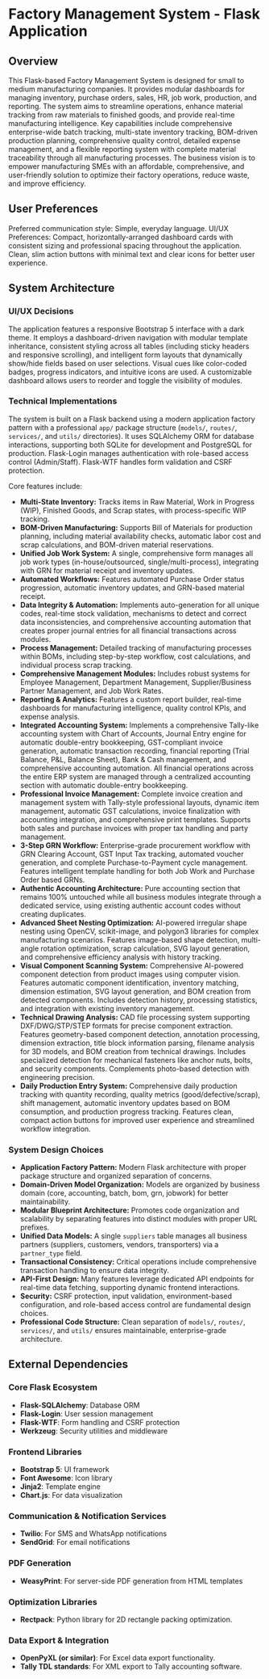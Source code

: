 # Factory Management System - Flask Application

## Overview
This Flask-based Factory Management System is designed for small to medium manufacturing companies. It provides modular dashboards for managing inventory, purchase orders, sales, HR, job work, production, and reporting. The system aims to streamline operations, enhance material tracking from raw materials to finished goods, and provide real-time manufacturing intelligence. Key capabilities include comprehensive enterprise-wide batch tracking, multi-state inventory tracking, BOM-driven production planning, comprehensive quality control, detailed expense management, and a flexible reporting system with complete material traceability through all manufacturing processes. The business vision is to empower manufacturing SMEs with an affordable, comprehensive, and user-friendly solution to optimize their factory operations, reduce waste, and improve efficiency.

## User Preferences
Preferred communication style: Simple, everyday language.
UI/UX Preferences: Compact, horizontally-arranged dashboard cards with consistent sizing and professional spacing throughout the application. Clean, slim action buttons with minimal text and clear icons for better user experience.

## System Architecture

### UI/UX Decisions
The application features a responsive Bootstrap 5 interface with a dark theme. It employs a dashboard-driven navigation with modular template inheritance, consistent styling across all tables (including sticky headers and responsive scrolling), and intelligent form layouts that dynamically show/hide fields based on user selections. Visual cues like color-coded badges, progress indicators, and intuitive icons are used. A customizable dashboard allows users to reorder and toggle the visibility of modules.

### Technical Implementations
The system is built on a Flask backend using a modern application factory pattern with a professional `app/` package structure (`models/`, `routes/`, `services/`, and `utils/` directories). It uses SQLAlchemy ORM for database interactions, supporting both SQLite for development and PostgreSQL for production. Flask-Login manages authentication with role-based access control (Admin/Staff). Flask-WTF handles form validation and CSRF protection.

Core features include:
- **Multi-State Inventory:** Tracks items in Raw Material, Work in Progress (WIP), Finished Goods, and Scrap states, with process-specific WIP tracking.
- **BOM-Driven Manufacturing:** Supports Bill of Materials for production planning, including material availability checks, automatic labor cost and scrap calculations, and BOM-driven material reservations.
- **Unified Job Work System:** A single, comprehensive form manages all job work types (in-house/outsourced, single/multi-process), integrating with GRN for material receipt and inventory updates.
- **Automated Workflows:** Features automated Purchase Order status progression, automatic inventory updates, and GRN-based material receipt.
- **Data Integrity & Automation:** Implements auto-generation for all unique codes, real-time stock validation, mechanisms to detect and correct data inconsistencies, and comprehensive accounting automation that creates proper journal entries for all financial transactions across modules.
- **Process Management:** Detailed tracking of manufacturing processes within BOMs, including step-by-step workflow, cost calculations, and individual process scrap tracking.
- **Comprehensive Management Modules:** Includes robust systems for Employee Management, Department Management, Supplier/Business Partner Management, and Job Work Rates.
- **Reporting & Analytics:** Features a custom report builder, real-time dashboards for manufacturing intelligence, quality control KPIs, and expense analysis.
- **Integrated Accounting System:** Implements a comprehensive Tally-like accounting system with Chart of Accounts, Journal Entry engine for automatic double-entry bookkeeping, GST-compliant invoice generation, automatic transaction recording, financial reporting (Trial Balance, P&L, Balance Sheet), Bank & Cash management, and comprehensive accounting automation. All financial operations across the entire ERP system are managed through a centralized accounting section with automatic double-entry bookkeeping.
- **Professional Invoice Management:** Complete invoice creation and management system with Tally-style professional layouts, dynamic item management, automatic GST calculations, invoice finalization with accounting integration, and comprehensive print templates. Supports both sales and purchase invoices with proper tax handling and party management.
- **3-Step GRN Workflow:** Enterprise-grade procurement workflow with GRN Clearing Account, GST Input Tax tracking, automated voucher generation, and complete Purchase-to-Payment cycle management. Features intelligent template handling for both Job Work and Purchase Order based GRNs.
- **Authentic Accounting Architecture:** Pure accounting section that remains 100% untouched while all business modules integrate through a dedicated service, using existing authentic account codes without creating duplicates.
- **Advanced Sheet Nesting Optimization:** AI-powered irregular shape nesting using OpenCV, scikit-image, and polygon3 libraries for complex manufacturing scenarios. Features image-based shape detection, multi-angle rotation optimization, scrap calculation, SVG layout generation, and comprehensive efficiency analysis with history tracking.
- **Visual Component Scanning System:** Comprehensive AI-powered component detection from product images using computer vision. Features automatic component identification, inventory matching, dimension estimation, SVG layout generation, and BOM creation from detected components. Includes detection history, processing statistics, and integration with existing inventory management.
- **Technical Drawing Analysis:** CAD file processing system supporting DXF/DWG/STP/STEP formats for precise component extraction. Features geometry-based component detection, annotation processing, dimension extraction, title block information parsing, filename analysis for 3D models, and BOM creation from technical drawings. Includes specialized detection for mechanical fasteners like anchor nuts, bolts, and security components. Complements photo-based detection with engineering precision.
- **Daily Production Entry System:** Comprehensive daily production tracking with quantity recording, quality metrics (good/defective/scrap), shift management, automatic inventory updates based on BOM consumption, and production progress tracking. Features clean, compact action buttons for improved user experience and streamlined workflow integration.

### System Design Choices
- **Application Factory Pattern:** Modern Flask architecture with proper package structure and organized separation of concerns.
- **Domain-Driven Model Organization:** Models are organized by business domain (core, accounting, batch, bom, grn, jobwork) for better maintainability.
- **Modular Blueprint Architecture:** Promotes code organization and scalability by separating features into distinct modules with proper URL prefixes.
- **Unified Data Models:** A single `suppliers` table manages all business partners (suppliers, customers, vendors, transporters) via a `partner_type` field.
- **Transactional Consistency:** Critical operations include comprehensive transaction handling to ensure data integrity.
- **API-First Design:** Many features leverage dedicated API endpoints for real-time data fetching, supporting dynamic frontend interactions.
- **Security:** CSRF protection, input validation, environment-based configuration, and role-based access control are fundamental design choices.
- **Professional Code Structure:** Clean separation of `models/`, `routes/`, `services/`, and `utils/` ensures maintainable, enterprise-grade architecture.

## External Dependencies

### Core Flask Ecosystem
- **Flask-SQLAlchemy**: Database ORM
- **Flask-Login**: User session management
- **Flask-WTF**: Form handling and CSRF protection
- **Werkzeug**: Security utilities and middleware

### Frontend Libraries
- **Bootstrap 5**: UI framework
- **Font Awesome**: Icon library
- **Jinja2**: Template engine
- **Chart.js**: For data visualization

### Communication & Notification Services
- **Twilio**: For SMS and WhatsApp notifications
- **SendGrid**: For email notifications

### PDF Generation
- **WeasyPrint**: For server-side PDF generation from HTML templates

### Optimization Libraries
- **Rectpack**: Python library for 2D rectangle packing optimization.

### Data Export & Integration
- **OpenPyXL (or similar)**: For Excel data export functionality.
- **Tally TDL standards**: For XML export to Tally accounting software.